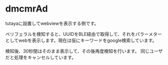 # dmcmrAd

tutayaに設置してwebviewを表示する側です。

ペリフェラルを検知すると、UUIDをBLE経由で取得して、それをパラーメターとしてwebを表示します。現在は仮にキーワードをgoogle検索しています。

検知後、30秒間はそのまま表示して、その後再度検知を行います。
同じユーザだと処理をキャンセルしています。

